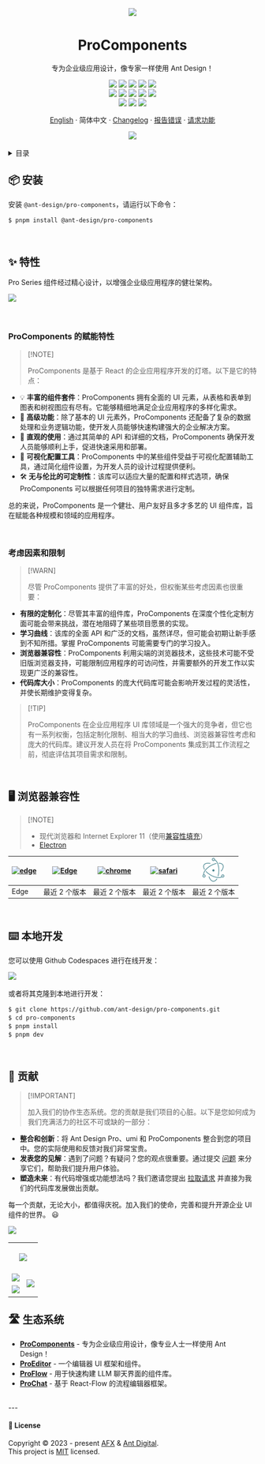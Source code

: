 <div align="center">

<img height="160" src="https://gw.alipayobjects.com/zos/kitchen/wzToJwlSw%24/logo.svg">

<h1>ProComponents</h1>

专为企业级应用设计，像专家一样使用 Ant Design！

[![][npm-release-shield]][npm-release-link]
[![][npm-downloads-shield]][npm-downloads-link]
[![][github-releasedate-shield]][github-releasedate-link]
[![][github-action-build-shield]][github-action-build-link]
[![][codecov-shield]][codecov-link] <br/>
[![][github-contributors-shield]][github-contributors-link]
[![][github-forks-shield]][github-forks-link]
[![][github-stars-shield]][github-stars-link]
[![][github-issues-shield]][github-issues-link]
[![][github-license-shield]][github-license-link] <br/>
[![][ant-design-shield]][ant-design-link]
[![][devops-dumi-shield]][devops-dumi-link]
[![][devops-father-shield]][devops-father-link]

[English](./README.md)  · 简体中文 · [Changelog](./CHANGELOG.md) · [报告错误][github-issues-link] · [请求功能][github-issues-link]

![](https://gw.alipayobjects.com/zos/kitchen/OsP5rUT6tc/pro-components.webp)

</div>

<details>
<summary><kbd>目录</kbd></summary>

#### 目录

- [📦 安装](#-安装)
- [✨ 特性](#-特性)
  - [ProComponents 的强大功能](#procomponents-的强大功能)
  - [考虑因素和限制](#考虑因素和限制)
- [🖥 浏览器兼容性](#-浏览器兼容性)
- [⌨️ 本地开发](#️-本地开发)
- [🤝 贡献](#-贡献)
- [🛣️ 生态系统](#️-生态系统)

####

</details>

## 📦 安装

安装 `@ant-design/pro-components`，请运行以下命令：

```bash
$ pnpm install @ant-design/pro-components
```

<br/>

## ✨ 特性

Pro Series 组件经过精心设计，以增强企业级应用程序的健壮架构。

[![](https://next.ossinsight.io/widgets/official/compose-activity-trends/thumbnail.png?repo_id=183895098\&image_size=auto\&color_scheme=dark)](https://next.ossinsight.io/widgets/official/compose-activity-trends?repo_id=183895098)

<br/>

### ProComponents 的赋能特性

> \[!NOTE]
>
> ProComponents 是基于 React 的企业应用程序开发的灯塔。以下是它的特点：

- 💡 **丰富的组件套件**：ProComponents 拥有全面的 UI 元素，从表格和表单到图表和树视图应有尽有。它能够精细地满足企业应用程序的多样化需求。
- 🚀 **高级功能**：除了基本的 UI 元素外，ProComponents 还配备了复杂的数据处理和业务逻辑功能，使开发人员能够快速构建强大的企业解决方案。
- 🎯 **直观的使用**：通过其简单的 API 和详细的文档，ProComponents 确保开发人员能够顺利上手，促进快速采用和部署。
- 🎨 **可视化配置工具**：ProComponents 中的某些组件受益于可视化配置辅助工具，通过简化组件设置，为开发人员的设计过程提供便利。
- 🛠️ **无与伦比的可定制性**：该库可以适应大量的配置和样式选项，确保 ProComponents 可以根据任何项目的独特需求进行定制。

总的来说，ProComponents 是一个健壮、用户友好且多才多艺的 UI 组件库，旨在赋能各种规模和领域的应用程序。

<br/>

### 考虑因素和限制

> \[!WARN]
>
> 尽管 ProComponents 提供了丰富的好处，但权衡某些考虑因素也很重要：

- **有限的定制化**：尽管其丰富的组件库，ProComponents 在深度个性化定制方面可能会带来挑战，潜在地阻碍了某些项目愿景的实现。
- **学习曲线**：该库的全面 API 和广泛的文档，虽然详尽，但可能会初期让新手感到不知所措。掌握 ProComponents 可能需要专门的学习投入。
- **浏览器兼容性**：ProComponents 利用尖端的浏览器技术，这些技术可能不受旧版浏览器支持，可能限制应用程序的可访问性，并需要额外的开发工作以实现更广泛的兼容性。
- **代码库大小**：ProComponents 的庞大代码库可能会影响开发过程的灵活性，并使长期维护变得复杂。

> \[!TIP]
>
> ProComponents 在企业应用程序 UI 库领域是一个强大的竞争者，但它也有一系列权衡，包括定制化限制、相当大的学习曲线、浏览器兼容性考虑和庞大的代码库。建议开发人员在将 ProComponents 集成到其工作流程之前，彻底评估其项目需求和限制。

<br/>

## 🖥 浏览器兼容性

> \[!NOTE]
>
> - 现代浏览器和 Internet Explorer 11（使用[兼容性填充](https://stackoverflow.com/questions/57020976/polyfills-in-2019-for-ie11)）
> - [Electron](https://www.electronjs.org/)

| [![edge](https://raw.githubusercontent.com/alrra/browser-logos/master/src/edge/edge_48x48.png)](http://godban.github.io/browsers-support-badges/) | [![Edge](https://raw.githubusercontent.com/alrra/browser-logos/master/src/firefox/firefox_48x48.png)](http://godban.github.io/browsers-support-badges/) | [![chrome](https://raw.githubusercontent.com/alrra/browser-logos/master/src/chrome/chrome_48x48.png)](http://godban.github.io/browsers-support-badges/) | [![safari](https://raw.githubusercontent.com/alrra/browser-logos/master/src/safari/safari_48x48.png)](http://godban.github.io/browsers-support-badges/) | [![electron\_48x48](https://raw.githubusercontent.com/alrra/browser-logos/master/src/electron/electron_48x48.png)](http://godban.github.io/browsers-support-badges/) |
| ------------------------------------------------------------------------------------------------------------------------------------------------- | ------------------------------------------------------------------------------------------------------------------------------------------------------- | ------------------------------------------------------------------------------------------------------------------------------------------------------- | ------------------------------------------------------------------------------------------------------------------------------------------------------- | -------------------------------------------------------------------------------------------------------------------------------------------------------------------- |
| Edge                                                                                                                                              | 最近 2 个版本                                                                                                                                         | 最近 2 个版本                                                                                                                                         | 最近 2 个版本                                                                                                                                         | 最近 2 个版本                                                                                                                                                      |

<br/>

## ⌨️ 本地开发

您可以使用 Github Codespaces 进行在线开发：

[![][github-codespace-shield]][github-codespace-link]

或者将其克隆到本地进行开发：

```bash
$ git clone https://github.com/ant-design/pro-components.git
$ cd pro-components
$ pnpm install
$ pnpm dev
```

<br/>

## 🤝 贡献

> \[!IMPORTANT]
>
> 加入我们的协作生态系统。您的贡献是我们项目的心脏。以下是您如何成为我们充满活力的社区不可或缺的一部分：

- **整合和创新**：将 Ant Design Pro、umi 和 ProComponents 整合到您的项目中。您的实际使用和反馈对我们非常宝贵。
- **发表您的见解**：遇到了问题？有疑问？您的观点很重要。通过提交 [问题][github-issues-link] 来分享它们，帮助我们提升用户体验。
- **塑造未来**：有代码增强或功能想法吗？我们邀请您提出 [拉取请求][pr-welcome-link] 并直接为我们的代码库发展做出贡献。

每一个贡献，无论大小，都值得庆祝。加入我们的使命，完善和提升开源企业 UI 组件的世界。 😃

[![][pr-welcome-shield]][pr-welcome-link]

<a href="https://github.com/ant-design/pro-components/graphs/contributors" target="_blank">
  <table>
    <tr>
      <th colspan="2">
        <br><img src="https://contrib.rocks/image?repo=ant-design/pro-components"><br><br>
      </th>
    </tr>
    <tr>
      <td>
        <img src="https://next.ossinsight.io/widgets/official/compose-org-active-contributors/thumbnail.png?activity=active&period=past_28_days&owner_id=12101536&repo_ids=183895098&image_size=2x3&color_scheme=dark">
      </td>
      <td rowspan="2">
        <img src="https://next.ossinsight.io/widgets/official/compose-org-participants-growth/thumbnail.png?activity=active&period=past_28_days&owner_id=12101536&repo_ids=183895098&image_size=4x7&color_scheme=dark">
      </td>
    </tr>
    <tr>
      <td>
        <img src="https://next.ossinsight.io/widgets/official/compose-org-active-contributors/thumbnail.png?activity=new&period=past_28_days&owner_id=12101536&repo_ids=183895098&image_size=2x3&color_scheme=dark">
      </td>
    </tr>
  </table>
</a>

## 🛣️ 生态系统

- **[ProComponents](https://github.com/ant-design/pro-components)** - 专为企业级应用设计，像专业人士一样使用 Ant Design！
- **[ProEditor](https://github.com/ant-design/pro-editor)** - 一个编辑器 UI 框架和组件。
- **[ProFlow](https://github.com/ant-design/pro-flow)** - 用于快速构建 LLM 聊天界面的组件库。
- **[ProChat](https://github.com/ant-design/pro-chat)** - 基于 React-Flow 的流程编辑器框架。

<br/>
---

#### 📝 License

Copyright © 2023 - present [AFX][ant-design-link] & [Ant Digital](https://antdigital.com). <br/>
This project is [MIT](./LICENSE) licensed.

<!-- LINK GROUP -->

[ant-design-link]: https://ant.design
[ant-design-shield]: https://img.shields.io/badge/-Ant%20Design-1677FF?labelColor=black&logo=antdesign&style=flat-square
[codecov-link]: https://codecov.io/gh/ant-design/pro-components
[codecov-shield]: https://img.shields.io/codecov/c/github/ant-design/pro-components?color=1677FF&labelColor=black&style=flat-square&logo=codecov&logoColor=white
[devops-dumi-link]: https://d.umijs.org/
[devops-dumi-shield]: https://img.shields.io/badge/docs%20by-dumi-blue?color=1677FF&labelColor=black&style=flat-square
[devops-father-link]: https://github.com/umijs/father
[devops-father-shield]: https://img.shields.io/badge/build%20with-father-028fe4.svg?color=1677FF&labelColor=black&style=flat-square
[github-action-build-link]: https://github.com/ant-design/pro-components/actions/workflows/build.yml
[github-action-build-shield]: https://img.shields.io/github/actions/workflow/status/ant-design/pro-components/build.yml?color=1677FF&label=build&labelColor=black&logo=githubactions&logoColor=white&style=flat-square
[github-codespace-link]: https://codespaces.new/ant-design/pro-components
[github-codespace-shield]: https://github.com/codespaces/badge.svg
[github-contributors-link]: https://github.com/ant-design/pro-components/graphs/contributors
[github-contributors-shield]: https://img.shields.io/github/contributors/ant-design/pro-components?color=1677FF&labelColor=black&style=flat-square
[github-forks-link]: https://github.com/ant-design/pro-components/network/members
[github-forks-shield]: https://img.shields.io/github/forks/ant-design/pro-components?color=1677FF&labelColor=black&style=flat-square
[github-issues-link]: https://github.com/ant-design/pro-components/issues
[github-issues-shield]: https://img.shields.io/github/issues/ant-design/pro-components?color=1677FF&labelColor=black&style=flat-square
[github-license-link]: https://github.com/ant-design/pro-components/blob/master/LICENSE
[github-license-shield]: https://img.shields.io/github/license/ant-design/pro-components?color=1677FF&labelColor=black&style=flat-square
[github-releasedate-link]: https://github.com/ant-design/pro-components/releases
[github-releasedate-shield]: https://img.shields.io/github/release-date/ant-design/pro-components?color=1677FF&labelColor=black&style=flat-square
[github-stars-link]: https://github.com/ant-design/pro-components/network/stargazers
[github-stars-shield]: https://img.shields.io/github/stars/ant-design/pro-components?color=1677FF&labelColor=black&style=flat-square
[npm-downloads-link]: https://www.npmjs.com/package/@ant-design/pro-components
[npm-downloads-shield]: https://img.shields.io/npm/dt/@ant-design/pro-components?labelColor=black&style=flat-square&color=1677FF
[npm-release-link]: https://www.npmjs.com/package/@ant-design/pro-components
[npm-release-shield]: https://img.shields.io/npm/v/@ant-design/pro-components?color=1677FF&labelColor=black&logo=npm&logoColor=white&style=flat-square
[pr-welcome-link]: https://github.com/ant-design/pro-components/pulls
[pr-welcome-shield]: https://img.shields.io/badge/%E2%9D%A4%EF%B8%8F%20PR%20WELCOME-%E2%86%92-1677FF?labelColor=black&style=for-the-badge
